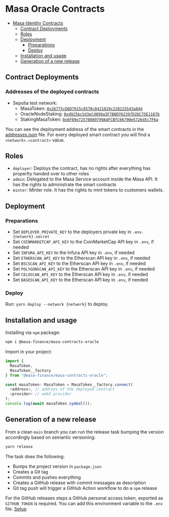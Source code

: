 # Masa Oracle Contracts

<!-- TOC -->
* [Masa Identity Contracts](#masa-identity-contracts)
  * [Contract Deployments](#contract-deployments)
  * [Roles](#roles)
  * [Deployment](#deployment)
    * [Preparations](#preparations)
    * [Deploy](#deploy)
  * [Installation and usage](#installation-and-usage)
  * [Generation of a new release](#generation-of-a-new-release)
<!-- TOC -->

## Contract Deployments

### Addresses of the deployed contracts

* Sepolia test network:
  * MasaToken: [`0x26775cD6D7615c8570c8421819c228225543a844`](https://sepolia.etherscan.io/address/0x26775cD6D7615c8570c8421819c228225543a844)
  * OracleNodeStaking: [`0xd925bc5d3eCd899a3F7B8D762397D2DC75E1187b`](https://sepolia.etherscan.io/address/0xd925bc5d3eCd899a3F7B8D762397D2DC75E1187b)
  * StakingMasaToken: [`0x6F89e72570089799A4FCBfC66790e5726d5c7F6a`](https://sepolia.etherscan.io/address/0x6F89e72570089799A4FCBfC66790e5726d5c7F6a)

You can see the deployment address of the smart contracts in the [addresses.json](addresses.json) file. For every deployed smart contract you will find a `<network>.<contract>` value.

## Roles

- `deployer`: Deploys the contract, has no rights after everything has properlty handed over to other roles
- `admin`: Delegated to the Masa Service account inside the Masa API. It has the rights to administrate the smart
  contracts
- `minter`: Minter role. It has the rights to mint tokens to customers wallets.

## Deployment

### Preparations

* Set `DEPLOYER_PRIVATE_KEY` to the deployers private key in `.env.{network}.secret`
* Set `COINMARKETCAP_API_KEY` to the CoinMarketCap API key in `.env`, if needed
* Set `INFURA_API_KEY` to the Infura API key in `.env`, if needed
* Set `ETHERSCAN_API_KEY` to the Etherscan API key in `.env`, if needed
* Set `BSCSCAN_API_KEY` to the Etherscan API key in `.env`, if needed
* Set `POLYGONSCAN_API_KEY` to the Etherscan API key in `.env`, if needed
* Set `CELOSCAN_API_KEY` to the Etherscan API key in `.env`, if needed
* Set `BASESCAN_API_KEY` to the Etherscan API key in `.env`, if needed

### Deploy

Run: `yarn deploy --network {network}` to deploy.

## Installation and usage

Installing via `npm` package:

```bash
npm i @masa-finance/masa-contracts-oracle
```

Import in your project:

```typescript
import {
  MasaToken,
  MasaToken__factory
} from "@masa-finance/masa-contracts-oracle";

const masaToken: MasaToken = MasaToken__factory.connect(
  <address>, // address of the deployed contract
  <provider> // web3 provider
);
console.log(await masaToken.symbol());
```

## Generation of a new release

From a clean `main` branch you can run the release task bumping the version accordingly based on semantic versioning:

```bash
yarn release
```

The task does the following:

* Bumps the project version in `package.json`
* Creates a Git tag
* Commits and pushes everything
* Creates a GitHub release with commit messages as description
* Git tag push will trigger a GitHub Action workflow to do a `npm` release

For the GitHub releases steps a GitHub personal access token, exported as `GITHUB_TOKEN` is required. You can add this
environment variable to the `.env` file. [Setup](https://github.com/release-it/release-it#github-releases)

